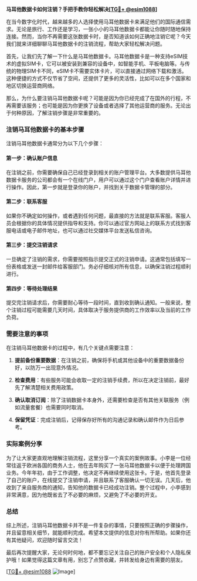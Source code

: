 **马耳他数据卡如何注销？手把手教你轻松解决[[TG💪+ @esim1088](https://t.me/s/esim1088)]**

在当今数字化时代，越来越多的人选择使用马耳他数据卡来满足他们的国际通信需求。无论是旅行、工作还是学习，一张小小的马耳他数据卡都能让你随时随地保持连接。然而，当你不再需要这张数据卡时，是否知道该如何正确地注销它呢？今天我们就来详细聊聊马耳他数据卡的注销流程，帮助大家轻松解决问题。

首先，让我们先了解一下什么是马耳他数据卡。马耳他数据卡是一种支持eSIM技术的虚拟SIM卡，它可以被安装到兼容的设备中，如智能手机、平板电脑等。与传统的物理SIM卡不同，eSIM卡不需要实体卡片，可以直接通过网络下载和激活。这种便捷的方式不仅节省了空间，还提供了更多的灵活性，比如可以在多个国家和地区切换运营商网络。

那么，为什么要注销马耳他数据卡呢？可能是因为你已经完成了在国外的行程，不再需要该服务；也可能是因为你更换了设备或者选择了其他运营商的服务。无论出于何种原因，了解注销步骤是非常重要的。

### 注销马耳他数据卡的基本步骤

注销马耳他数据卡通常分为以下几个步骤：

#### 第一步：确认账户信息
在注销之前，你需要确保自己已经登录到相关的账户管理平台。大多数提供马耳他数据卡服务的公司都会有一个在线门户，用户可以通过这个门户查看账户详情并进行操作。因此，第一步就是登录你的账户，并找到关于数据卡管理的部分。

#### 第二步：联系客服
如果你不确定如何操作，或者遇到任何问题，最直接的方法就是联系客服。客服人员会根据你的具体情况提供指导和支持。你可以通过官方网站上的联系方式找到客服电话或电子邮件地址，也可以通过社交媒体平台发送私信咨询。

#### 第三步：提交注销请求
一旦确定了注销的需求，你需要按照指示提交正式的注销申请。这通常包括填写一份表格或发送一封邮件给客服部门。务必仔细核对所有信息，以确保注销过程顺利进行。

#### 第四步：等待处理结果
提交完注销请求后，你需要耐心等待一段时间，直到收到确认通知。一般来说，整个注销过程可能需要几天时间，具体取决于服务提供商的工作效率以及当前的工作负荷。

### 需要注意的事项

在注销马耳他数据卡的过程中，有几个关键点需要注意：

1. **提前备份重要数据**：在注销之前，确保将手机或其他设备中的重要数据备份好，以防万一出现意外情况。
   
2. **检查费用**：有些服务可能会收取一定的注销手续费，所以在决定注销前，最好先了解清楚相关费用政策。

3. **确认取消订阅**：除了注销数据卡本身外，还需要检查是否有其他关联服务（例如流量套餐）也需要同时取消。

4. **保留凭证**：完成注销后，记得保存好所有的沟通记录和确认邮件作为日后参考。

### 实际案例分享

为了让大家更直观地理解注销流程，这里分享一个真实的案例故事。小李是一位经常往返于欧洲各国的商务人士，他在去年购买了一张马耳他数据卡以便于处理跨国业务。今年年初，由于工作调整，他决定不再继续使用这张卡。于是，他首先登录了自己的账户，在线提交了注销申请，并且联系了客服确认一切无误。几天后，他收到了来自服务商的通知，告知他的数据卡已经成功注销。整个过程中，小李感到非常满意，因为他既省去了不必要的麻烦，又避免了不必要的开支。

### 总结

综上所述，注销马耳他数据卡并不是一件复杂的事情，只要按照正确的步骤操作，并且留意相关细节，就能顺利完成。希望本文提供的信息对你有所帮助。如果你还有其他疑问，欢迎随时留言交流！

最后再次提醒大家，无论何时何地，都不要忘记关注自己的账户安全和个人隐私保护哦！如果觉得这篇文章有用，别忘了点赞收藏，并转发给身边有需要的朋友。

[[TG💪+ @esim1088](https://t.me/s/esim1088) ![Image](https://i.postimg.cc/4NQfJmqS/Snipaste-2025-05-13-00-14-12.png)]